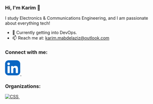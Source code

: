 ### Hi, I'm Karim 👋
I study Electronics & Communications Engineering, and I am passionate about everything tech!
- 🔭 Currently getting into DevOps.
- 📫 Reach me at: karim.mabdelaziz@outlook.com

### Connect with me: 
<div id="badges">
  <a href="https://www.linkedin.com/in/karimabdelaziz0/">
    <img src="https://github.com/tandpfun/skill-icons/blob/main/icons/LinkedIn.svg" alt="LinkedIn Badge"alt="CSS" width="50" height="50"/>&nbsp;
  </a>
</div>

### Organizations:
<div id="Organizationss">
  <a href="https://aast.edu/en/centers/ric/index.php">
    <img src="https://media.licdn.com/dms/image/C4D0BAQGUdjvlNavtiw/company-logo_200_200/0/1638994540589?e=2147483647&v=beta&t=hBwKW1q2I5ClrvfnTUWC0KvPE0ln9Oql_e6agmm9vIY" alt="CSS" width="80" height="60"/>&nbsp;
  </a>
</div>
